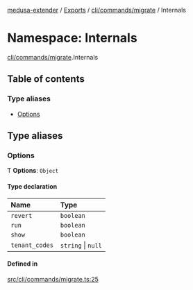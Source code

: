 [medusa-extender](../README.md) / [Exports](../modules.md) / [cli/commands/migrate](cli_commands_migrate.md) / Internals

# Namespace: Internals

[cli/commands/migrate](cli_commands_migrate.md).Internals

## Table of contents

### Type aliases

- [Options](cli_commands_migrate.Internals.md#options)

## Type aliases

### Options

Ƭ **Options**: `Object`

#### Type declaration

| Name | Type |
| :------ | :------ |
| `revert` | `boolean` |
| `run` | `boolean` |
| `show` | `boolean` |
| `tenant_codes` | `string` \| ``null`` |

#### Defined in

[src/cli/commands/migrate.ts:25](https://github.com/adrien2p/medusa-extender/blob/ba60811/src/cli/commands/migrate.ts#L25)
